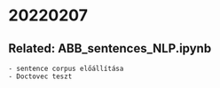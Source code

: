 # 20220207
## Related: ABB_sentences_NLP.ipynb
    - sentence corpus előállítása
    - Doctovec teszt